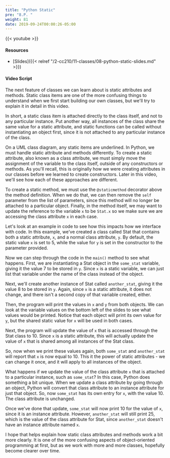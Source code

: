 ```yaml
---
title: "Python Static"
pre: "8.P. "
weight: 81
date: 2019-09-24T00:00:26-05:00
---
```


{{< youtube  >}}

#### Resources

* [Slides]({{< relref "/2-cc210/11-classes/08-python-static-slides.md" >}})

#### Video Script

The next feature of classes we can learn about is static attributes and methods. Static class items are one of the more confusing things to understand when we first start building our own classes, but we'll try to explain it in detail in this video.

In short, a static class item is attached directly to the class itself, and not to any particular instance. Put another way, all instances of the class share the same value for a static attribute, and static functions can be called without instantiating an object first, since it is not attached to any particular instance of the class.

On a UML class diagram, any static items are underlined. In Python, we must handle static attribute and methods differently. To create a static attribute, also known as a class attribute, we must simply move the assignment of the variable to the class itself, outside of any constructors or methods. As you'll recall, this is originally how we were creating attributes in our classes before we learned to create constructors. Later in this video, we'll see how each of these approaches are different.

To create a static method, we must use the `@staticmethod` decorator above the method definition. When we do that, we can then remove the `self` parameter from the list of parameters, since this method will no longer be attached to a particular object. Finally, in the method itself, we may want to update the reference to the variable `x` to be `Stat.x` so we make sure we are accessing the class attribute `x` in each case.

Let's look at an example in code to see how this impacts how we interface with code. In this example, we've created a class called Stat that contains both a static attribute, `x`, and a normal class attribute, `y`. By default, the static value `x` is set to 5, while the value for `y` is set in the constructor to the parameter provided.

Now we can step through the code in the `main()` method to see what happens. First, we are instantiating a Stat object in the `some_stat` variable, giving it the value 7 to be stored in `y`. Since `x` is a static variable, we can just list that variable under the name of the class instead of the object.

Next, we'll create another instance of Stat called `another_stat`, giving it the value 8 to be stored in `y`. Again, since `x` is a static attribute, it does not change, and there isn't a second copy of that variable created, either.

Then, the program will print the values in `x` and `y` from both objects. We can look at the variable values on the bottom left of the slides to see what values would be printed. Notice that each object will print its own value for `y`, but the shared static value for `x` will be used in both cases.

Next, the program will update the value of `x` that is accessed through the Stat class to 10. Since `x` is a static attribute, this will actually update the value of `x` that is shared among all instances of the Stat class.

So, now when we print these values again, both `some_stat` and `another_stat` will report that `x` is now equal to 10. This it the power of static attributes - we can change it once, and it will apply to all instances of the object.

What happens if we update the value of the class attribute `x` that is attached to a particular instance, such as `some_stat`? In this case, Python does something a bit unique. When we update a class attribute by going through an object, Python will convert that class attribute to an instance attribute for just that object. So, now `some_stat` has its own entry for `x`, with the value 10. The class attribute is unchanged.

Once we've done that update, `some_stat` will now print 10 for the value of `x`, since it is an instance attribute. However, `another_stat` will still print 25, which is the value of the class attribute for Stat, since `another_stat` doesn't have an instance attribute named `x`.

I hope that helps explain how static class attributes and methods work a bit more clearly. It is one of the more confusing aspects of object-oriented programming at first, but as we work with more and more classes, hopefully become clearer over time.
